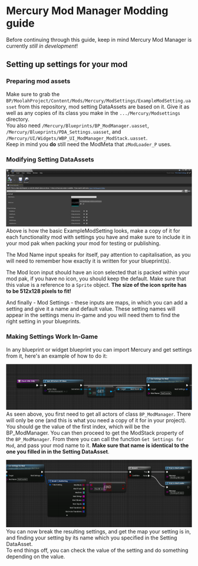 # Mercury Mod Manager Modding guide

Before continuing through this guide, keep in mind Mercury Mod Manager is currently *still in development*!

## Setting up settings for your mod
### Preparing mod assets
Make sure to grab the `BP/MoolahProject/Content/Mods/Mercury/ModSettings/ExampleModSetting.uasset` from this repository, mod setting DataAssets are based on it. Give it as well as any copies of its class you make in the `.../Mercury/Modsettings` directory.  
You also need `/Mercury/Blueprints/BP_ModManager.uasset`, `/Mercury/Blueprints/PDA_Settings.uasset`, and `/Mercury/UI/Widgets/WBP_UI_ModManager_ModStack.uasset`.  
Keep in mind you **do** still need the ModMeta that `zModLoader_P` uses.

### Modifying Setting DataAssets
![ExampleModSetting.uasset opened in Unreal Engine](Imgs/ExampleModSetting.png)
Above is how the basic ExampleModSetting looks, make a copy of it for each functionality mod with settings you have and make sure to include it in your mod pak when packing your mod for testing or publishing.

The Mod Name input speaks for itself, pay attention to capitalisation, as you will need to remember how exactly it is written for your blueprint(s).

The Mod Icon input should have an icon selected that is packed within your mod pak, if you have no icon, you should keep the default. Make sure that this value is a reference to a `Sprite` object. **The size of the icon sprite has to be 512x128 pixels to fit!**

And finally - Mod Settings - these inputs are maps, in which you can add a setting and give it a name and default value. These setting names will appear in the settings menu in-game and you will need them to find the right setting in your blueprints.

### Making Settings Work In-Game
In any blueprint or widget blueprint you can import Mercury and get settings from it, here's an example of how to do it:

![BP Guide 1](Imgs/GetModManager.png)
As seen above, you first need to get all actors of class `BP_ModManager`. There will only be one (and this is what you need a copy of it for in your project). You should ge the value of the first index, which will be the BP_ModManager. You can then proceed to get the ModStack property of the `BP_ModManager`. From there you can call the function `Get Settings for Mod`, and pass your mod name to it. **Make sure that name is identical to the one you filled in in the Setting DataAsset**.

![BP Guide 2](Imgs/BreakSettings.png)
You can now break the resulting settings, and get the map your setting is in, and finding your setting by its name which you specified in the Setting DataAsset.  
To end things off, you can check the value of the setting and do something depending on the value.